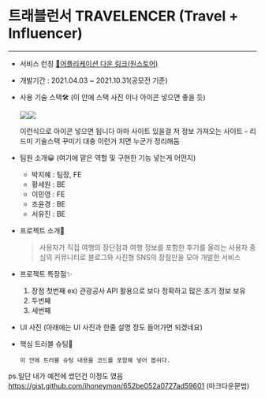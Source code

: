 # 트래블런서 TRAVELENCER (Travel + Influencer)
***
* 서비스 런칭
    [📱어플리케이션 다운 링크(원스토어)](m.onestore.co.kr/mobilepoc/apps/appsDetail.omp?prodId=0000758925)
* 개발기간 : 2021.04.03 ~ 2021.10.31(공모전 기준)

* 사용 기술 스택🛠
    (이 안에 스택 사진 이나 아이콘 넣으면 좋을 듯)   

    <img src="https://img.shields.io/badge/Android-3DDC84?style=flat-square&logo=Android&logoColor=white"/><img src="https://img.shields.io/badge/Firebase-FFCA28?style=flat-square&logo=Firebase&logoColor=white"/>

    이런식으로 아이콘 넣으면 됩니다 아마 사이트 있을걸 저 정보 가져오는 사이트 - 리드미 기술스택 꾸미기 대충 이런거 치면 누군가 정리해둠

* 팀원 소개😀 (여기에 맡은 역할 및 구현한 기능 넣는게 어떤지)
    + 박지혜 : 팀장, FE
    + 황세원 : BE
    + 이민영 : FE
    + 조윤경 : BE
    + 서유진 : BE

* 프로젝트 소개📝
    > 사용자가 직접 여행의 장단점과 여행 정보를 포함한 후기를 올리는 사용자 중심의 커뮤니티로 
    > 블로그와 사진형 SNS의 장점만을 모아 개발한 서비스

* 프로젝트 특장점✨
    1. 장점 첫번째 ex) 관광공사 API 활용으로 보다 정확하고 많은 초기 정보 보유
    2. 두번째
    3. 세번째

* UI 사진
(아래에는 UI 사진과 한줄 설명 정도 들어가면 되겠네요)

* 핵심 트러블 슈팅🎯
    ```
    이 안에 트러블 슈팅 내용을 코드를 포함해 넣어 봅쉬다.
    ```

ps.일단 내가 예전에 썼던건 이정도 였음
https://gist.github.com/ihoneymon/652be052a0727ad59601
(마크다운문법)

